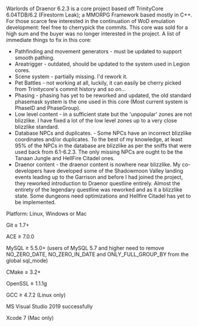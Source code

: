Warlords of Draenor 6.2.3 is a core project based off TrinityCore 6.04TDB/6.2 (Firestorm Leak); a MMORPG Framework based mostly in C++.
For those scarce few interested in the continuation of WoD emulation development: feel free to cherrypick the commits. This core was sold for a high sum and the buyer was no longer interested in the project. A list of immediate things to fix in this core:
* Pathfinding and movement generators - must be updated to support smooth pathing.
* Areatrigger - outdated, should be updated to the system used in Legion cores.
* Scene system - partially missing. I'd rework it.
* Pet Battles - not working at all, luckily, it can easily be cherry picked from Trinitycore's commit history and so on...
* Phasing - phasing has yet to be reworked and updated, the old standard phasemask system is the one used in this core (Most current system is PhaseID and PhaseGroup).
* Low level content - in a sufficient state but the 'unpopular' zones are not blizzlike. I have fixed a lot of the low level zones up to a very close blizzlike standard.
* Database NPCs and duplicates. - Some NPCs have an incorrect blizzlike coordinates and/or duplicates. To the best of my knowledge, at least 95% of the NPCs in the database are blizzlike as per the sniffs that were used back from 6.1-6.2.3. The only missing NPCs are ought to be the Tanaan Jungle and HellFire Citadel ones.
* Draenor content - the draenor content is nowhere near blizzlike. My co-developers have developed some of the Shadowmoon Valley landing events leading up to the Garrison and before I had joined the project, they reworked introduction to Draenor questline entirely. Almost the entirety of the legendary questline was reworked and as it a blizzlike state. Some dungeons need optimizations and Hellfire Citadel has yet to be implemented.


Platform: Linux, Windows or Mac
 
Git ≥ 1.7+

ACE ≥ 7.0.0

MySQL ≥ 5.5.0+ (users of MySQL 5.7 and higher need to remove NO_ZERO_DATE, NO_ZERO_IN_DATE and ONLY_FULL_GROUP_BY from the global sql_mode)

CMake ≥ 3.2+

OpenSSL ≥ 1.1.1g

GCC ≥ 4.7.2 (Linux only)

MS Visual Studio 2019 successfully

Xcode 7 (Mac only)
